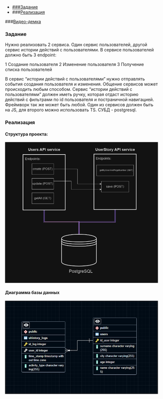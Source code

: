 - [###Задание](#Задание)
- ###[Реализация](#Реализация)

###[Видео-демка](#Видео-демка)

### Задание

Нужно реализовать 2 сервиса. Один сервис пользователей, другой сервис истории действий с
пользователями. В сервисе пользователей должно быть 3 endpoint:

1 Создание пользователя
2 Изменение пользователя
3 Получение списка пользователей

В сервис “истории действий с пользователями” нужно отправлять события создания пользователя и изменения.
Общение сервисов может происходить любым способом. Сервис “истории действий с пользователями” должен иметь ручку, которая отдаст историю действий с фильтрами по id пользователя и постраничной навигацией.
Фреймворк так же может быть любой.
Один из сервисов должен быть на JS, для второго можно использовать TS.
СУБД - postgresql.

### Реализация
#### Структура проекта:
![img](https://github.com/sanchexas/pg-express-services/blob/master/APIS_STRUCTURE.PNG)
#### Диаграмма базы данных
![img](https://github.com/sanchexas/pg-express-services/blob/master/DB_DIAGRAM.PNG)
